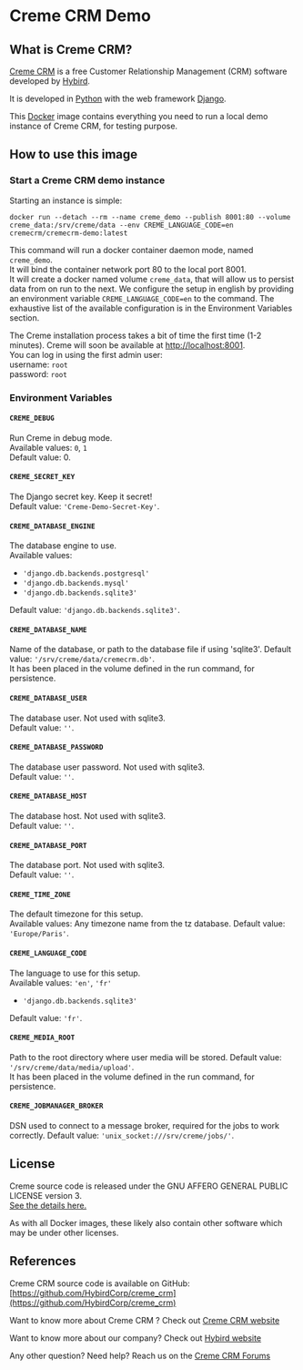 # Creme CRM Demo


## What is Creme CRM?

[Creme CRM](https://www.cremecrm.com/) is a free Customer Relationship Management (CRM) software developed by [Hybird](https://hybird.org/).

It is developed in [Python](https://www.python.org/) with the web framework [Django](https://www.djangoproject.com/).

This [Docker](https://www.docker.com/) image contains everything you need to run a local demo instance of Creme CRM, for testing purpose.


## How to use this image

### Start a Creme CRM demo instance

Starting an instance is simple:

```commandline
docker run --detach --rm --name creme_demo --publish 8001:80 --volume creme_data:/srv/creme/data --env CREME_LANGUAGE_CODE=en cremecrm/cremecrm-demo:latest
```
This command will run a docker container daemon mode, named `creme_demo`.  
It will bind the container network port 80 to the local port 8001.  
It will create a docker named volume `creme_data`, that will allow us to persist data from on run to the next.
We configure the setup in english by providing an environment variable `CREME_LANGUAGE_CODE=en` to the command.
The exhaustive list of the available configuration is in the Environment Variables section.

The Creme installation process takes a bit of time the first time (1-2 minutes).
Creme will soon be available at [http://localhost:8001](http://localhost:8001).  
You can log in using the first admin user:  
username: `root`  
password: `root`


### Environment Variables

#### `CREME_DEBUG`
Run Creme in debug mode.  
Available values: `0`, `1`  
Default value: 0.

#### `CREME_SECRET_KEY`
The Django secret key. Keep it secret!  
Default value: `'Creme-Demo-Secret-Key'`.

#### `CREME_DATABASE_ENGINE`
The database engine to use.  
Available values:
- `'django.db.backends.postgresql'`
- `'django.db.backends.mysql'`
- `'django.db.backends.sqlite3'`

Default value: `'django.db.backends.sqlite3'`.

#### `CREME_DATABASE_NAME`
Name of the database, or path to the database file if using 'sqlite3'.
Default value: `'/srv/creme/data/cremecrm.db'`.  
It has been placed in the volume defined in the run command, for persistence.

#### `CREME_DATABASE_USER`
The database user. Not used with sqlite3.  
Default value: `''`. 

#### `CREME_DATABASE_PASSWORD`
The database user password. Not used with sqlite3.  
Default value: `''`. 

#### `CREME_DATABASE_HOST`
The database host. Not used with sqlite3.  
Default value: `''`. 

#### `CREME_DATABASE_PORT`
The database port. Not used with sqlite3.  
Default value: `''`. 

#### `CREME_TIME_ZONE`
The default timezone for this setup.  
Available values: Any timezone name from the tz database.
Default value: `'Europe/Paris'`. 


#### `CREME_LANGUAGE_CODE`
The language to use for this setup.  
Available values: `'en'`, `'fr'`  
- `'django.db.backends.sqlite3'`

Default value: `'fr'`.

#### `CREME_MEDIA_ROOT`
Path to the root directory where user media will be stored.
Default value: `'/srv/creme/data/media/upload'`.  
It has been placed in the volume defined in the run command, for persistence.

#### `CREME_JOBMANAGER_BROKER`
DSN used to connect to a message broker, required for the jobs to work correctly.
Default value: `'unix_socket:///srv/creme/jobs/'`.  


## License

Creme source code is released under the GNU AFFERO GENERAL PUBLIC LICENSE version 3.  
[See the details here.](https://github.com/HybirdCorp/creme_crm/blob/adca145bc382cdf8b274dce154c8f86424fa9224/LICENSE.txt)

As with all Docker images, these likely also contain other software which may be under other licenses.


## References

Creme CRM source code is available on GitHub: [https://github.com/HybirdCorp/creme_crm](https://github.com/HybirdCorp/creme_crm)

Want to know more about Creme CRM ? Check out [Creme CRM website](https://www.cremecrm.com)

Want to know more about our company? Check out [Hybird website](https://hybird.org/)

Any other question? Need help? Reach us on the [Creme CRM Forums](https://www.cremecrm.com/forum/)
